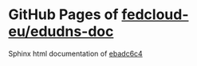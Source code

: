 GitHub Pages of [fedcloud-eu/edudns-doc](https://github.com/fedcloud-eu/edudns-doc.git)
===
Sphinx html documentation of [ebadc6c4](https://github.com/fedcloud-eu/edudns-doc/tree/ebadc6c437db9809d1c82b798b7be024312ccf94)
